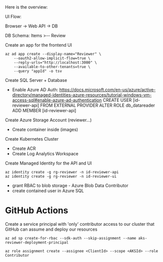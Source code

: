 Here is the overview:

UI Flow:

Browser -> Web API -> DB

DB Schema:
Items >-- Review



Create an app for the frontend UI

```
az ad app create --display-name="Reviewer" \
    --oauth2-allow-implicit-flow=true \
    --reply-urls="http://localhost:3000" \
    --available-to-other-tenants=true \
    --query "appId" -o tsv

```

Create SQL Server + Database
- Enable Azure AD Auth: https://docs.microsoft.com/en-us/azure/active-directory/managed-identities-azure-resources/tutorial-windows-vm-access-sql#enable-azure-ad-authentication
CREATE USER [id-reviewer-api] FROM EXTERNAL PROVIDER
ALTER ROLE db_datareader ADD MEMBER [id-reviewer-api]


Create Azure Storage Account (reviewer...)
- Create container inside (images)

Create Kubernetes Cluster
- Create ACR
- Create Log Analytics Workspace

Create Managed Identity for the API and UI

```
az identity create -g rg-reviewer -n id-reviewer-api
az identity create -g rg-reviewer -n id-reviewer-ui
```

- grant RBAC to blob storage - Azure Blob Data Contributor
- create contained user in Azure SQL


# GitHub Actions

Create a service principal with 'only' contributor access to our cluster that GitHub can assume and deploy our resources


```
az ad sp create-for-rbac --sdk-auth --skip-assignment --name aks-reviewer-deployment-principal

az role assignment create --assignee <ClientId> --scope <AKSId> --role Contributor
```